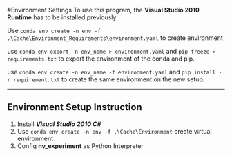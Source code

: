 #Environment Settings
To use this program, the __Visual Studio 2010 Runtime__ has to be installed previously.

Use `conda env create -n env -f .\Cache\Environment_Requirements\environment.yaml` to create environment

use 
`conda env export -n env_name > environment.yaml` and `pip freeze > requirements.txt` to export the environment of the conda and pip.

use `conda env create -n env_name -f environment.yaml` and `pip install -r requirement.txt` to create the same environment on the new setup. 


---
## Environment Setup Instruction

1. Install ___Visual Studio 2010 C#___
2. Use `conda env create -n env -f .\Cache\Environment` create virtual environment 
3. Config __nv_experiment__ as Python Interpreter